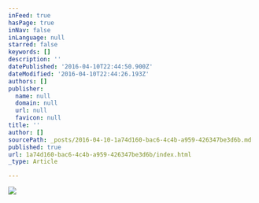 ```yaml
---
inFeed: true
hasPage: true
inNav: false
inLanguage: null
starred: false
keywords: []
description: ''
datePublished: '2016-04-10T22:44:50.900Z'
dateModified: '2016-04-10T22:44:26.193Z'
authors: []
publisher:
  name: null
  domain: null
  url: null
  favicon: null
title: ''
author: []
sourcePath: _posts/2016-04-10-1a74d160-bac6-4c4b-a959-426347be3d6b.md
published: true
url: 1a74d160-bac6-4c4b-a959-426347be3d6b/index.html
_type: Article

---
```

![](https://the-grid-user-content.s3-us-west-2.amazonaws.com/d86eeb2f-abf5-4d0b-a5f2-cd2466f1dc6e.png)